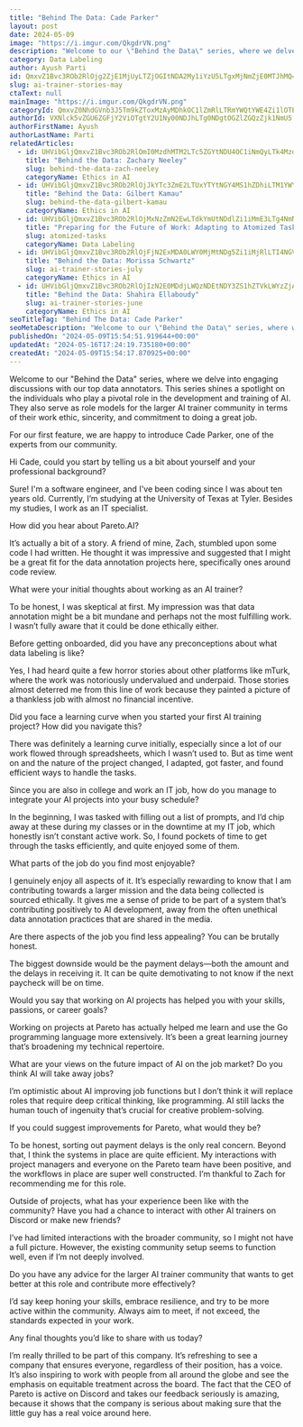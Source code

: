 ```yaml
---
title: "Behind The Data: Cade Parker"
layout: post
date: 2024-05-09
image: "https://i.imgur.com/QkgdrVN.png"
description: "Welcome to our \"Behind the Data\" series, where we delve into engaging discussions with our top data annotators. This series shines a spotlight on the individuals who play a pivotal role in the development and training of AI."
category: Data Labeling
author: Ayush Parti
id: QmxvZ1Bvc3ROb2RlOjg2ZjE1MjUyLTZjOGItNDA2My1iYzU5LTgxMjNmZjE0MTJhMQ==
slug: ai-trainer-stories-may
ctaText: null
mainImage: "https://i.imgur.com/QkgdrVN.png"
categoryId: QmxvZ0NhdGVnb3J5Tm9kZToxMzAyMDhkOC1lZmRlLTRmYWQtYWE4Zi1lOTE0ZDg2MTkwMmU=
authorId: VXNlck5vZGU6ZGFjY2ViOTgtY2U1Ny00NDJhLTg0NDgtOGZlZGQzZjk1NmU5
authorFirstName: Ayush
authorLastName: Parti
relatedArticles:
  - id: UHVibGljQmxvZ1Bvc3ROb2RlOmI0MzdhMTM2LTc5ZGYtNDU4OC1iNmQyLTk4MzdkOTBhZTMwYg==
    title: "Behind the Data: Zachary Neeley"
    slug: behind-the-data-zach-neeley
    categoryName: Ethics in AI
  - id: UHVibGljQmxvZ1Bvc3ROb2RlOjJkYTc3ZmE2LTUxYTYtNGY4MS1hZDhiLTM1YWYzYmYzYTc3Ng==
    title: "Behind the Data: Gilbert Kamau"
    slug: behind-the-data-gilbert-kamau
    categoryName: Ethics in AI
  - id: UHVibGljQmxvZ1Bvc3ROb2RlOjMxNzZmN2EwLTdkYmUtNDdlZi1iMmE3LTg4NmNjOTYzNjRmNA==
    title: "Preparing for the Future of Work: Adapting to Atomized Tasks"
    slug: atomized-tasks
    categoryName: Data Labeling
  - id: UHVibGljQmxvZ1Bvc3ROb2RlOjFjN2ExMDA0LWY0MjMtNDg5Zi1iMjRlLTI4NGVhY2VjODNkYw==
    title: "Behind the Data: Morissa Schwartz"
    slug: ai-trainer-stories-july
    categoryName: Ethics in AI
  - id: UHVibGljQmxvZ1Bvc3ROb2RlOjIzN2E0MDdjLWQzNDEtNDY3ZS1hZTVkLWYzZjAyYjg1ZGE3Mg==
    title: "Behind the Data: Shahira Ellaboudy"
    slug: ai-trainer-stories-june
    categoryName: Ethics in AI
seoTitleTag: "Behind The Data: Cade Parker"
seoMetaDescription: "Welcome to our \"Behind the Data\" series, where we delve into engaging discussions with our top data annotators. This series shines a spotlight on the individuals who play a pivotal role in the development and training of AI."
publishedOn: "2024-05-09T15:54:51.919644+00:00"
updatedAt: "2024-05-16T17:24:19.735180+00:00"
createdAt: "2024-05-09T15:54:17.870925+00:00"
---
```

Welcome to our "Behind the Data" series, where we delve into engaging discussions with our top data annotators. This series shines a spotlight on the individuals who play a pivotal role in the development and training of AI. They also serve as role models for the larger AI trainer community in terms of their work ethic, sincerity, and commitment to doing a great job.

For our first feature, we are happy to introduce Cade Parker, one of the experts from our community.

Hi Cade, could you start by telling us a bit about yourself and your professional background?

Sure! I'm a software engineer, and I've been coding since I was about ten years old. Currently, I’m studying at the University of Texas at Tyler. Besides my studies, I work as an IT specialist.

How did you hear about Pareto.AI?

It’s actually a bit of a story. A friend of mine, Zach, stumbled upon some code I had written. He thought it was impressive and suggested that I might be a great fit for the data annotation projects here, specifically ones around code review.

What were your initial thoughts about working as an AI trainer?

To be honest, I was skeptical at first. My impression was that data annotation might be a bit mundane and perhaps not the most fulfilling work. I wasn’t fully aware that it could be done ethically either.

Before getting onboarded, did you have any preconceptions about what data labeling is like? 

Yes, I had heard quite a few horror stories about other platforms like mTurk, where the work was notoriously undervalued and underpaid. Those stories almost deterred me from this line of work because they painted a picture of a thankless job with almost no financial incentive.

Did you face a learning curve when you started your first AI training project? How did you navigate this?

There was definitely a learning curve initially, especially since a lot of our work flowed through spreadsheets, which I wasn’t used to. But as time went on and the nature of the project changed, I adapted, got faster, and found efficient ways to handle the tasks.

Since you are also in college and work an IT job, how do you manage to integrate your AI projects into your busy schedule?

In the beginning, I was tasked with filling out a list of prompts, and I’d chip away at these during my classes or in the downtime at my IT job, which honestly isn’t constant active work. So, I found pockets of time to get through the tasks efficiently, and quite enjoyed some of them.

What parts of the job do you find most enjoyable?

I genuinely enjoy all aspects of it. It’s especially rewarding to know that I am contributing towards a larger mission and the data being collected is sourced ethically. It gives me a sense of pride to be part of a system that’s contributing positively to AI development, away from the often unethical data annotation practices that are shared in the media.

Are there aspects of the job you find less appealing? You can be brutally honest. 

The biggest downside would be the payment delays—both the amount and the delays in receiving it. It can be quite demotivating to not know if the next paycheck will be on time.

Would you say that working on AI projects has helped you with your skills, passions, or career goals?

Working on projects at Pareto has actually helped me learn and use the Go programming language more extensively. It’s been a great learning journey that’s broadening my technical repertoire.

What are your views on the future impact of AI on the job market? Do you think AI will take away jobs? 

I’m optimistic about AI improving job functions but I don’t think it will replace roles that require deep critical thinking, like programming. AI still lacks the human touch of ingenuity that’s crucial for creative problem-solving.

If you could suggest improvements for Pareto, what would they be?

To be honest, sorting out payment delays is the only real concern. Beyond that, I think the systems in place are quite efficient. My interactions with project managers and everyone on the Pareto team have been positive, and the workflows in place are super well constructed. I’m thankful to Zach for recommending me for this role.

Outside of projects, what has your experience been like with the community? Have you had a chance to interact with other AI trainers on Discord or make new friends?

I’ve had limited interactions with the broader community, so I might not have a full picture. However, the existing community setup seems to function well, even if I’m not deeply involved.

Do you have any advice for the larger AI trainer community that wants to get better at this role and contribute more effectively?

I’d say keep honing your skills, embrace resilience, and try to be more active within the community. Always aim to meet, if not exceed, the standards expected in your work.

Any final thoughts you’d like to share with us today?

I’m really thrilled to be part of this company. It’s refreshing to see a company that ensures everyone, regardless of their position, has a voice. It’s also inspiring to work with people from all around the globe and see the emphasis on equitable treatment across the board. The fact that the CEO of Pareto is active on Discord and takes our feedback seriously is amazing, because it shows that the company is serious about making sure that the little guy has a real voice around here.